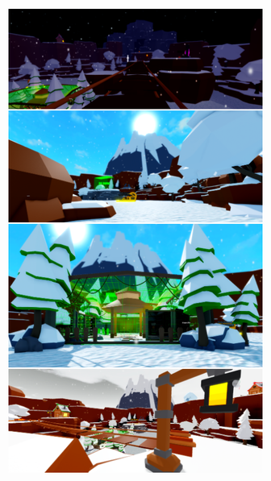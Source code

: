![Map 1 Image](./Images/Map1.png)
![Map 2 Image](./Images/Map2.png)
![Map 3 Image](./Images/Map3.png)
![Map 4 Image](./Images/Map4.png)
